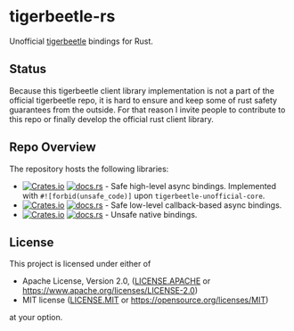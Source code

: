 # tigerbeetle-rs

Unofficial [tigerbeetle] bindings for Rust.

## Status

Because this tigerbeetle client library implementation is not a part of the official tigerbeetle repo, it is hard to ensure and keep some of rust safety guarantees from the outside.
For that reason I invite people to contribute to this repo or finally develop the official rust client library.

## Repo Overview

The repository hosts the following libraries:

 * [![Crates.io](https://img.shields.io/crates/v/tigerbeetle-unofficial.svg?label=tigerbeetle-unofficial)](https://crates.io/crates/tigerbeetle-unofficial)
   [![docs.rs](https://docs.rs/tigerbeetle-unofficial/badge.svg)](https://docs.rs/tigerbeetle-unofficial/) - Safe high-level async bindings. Implemented with `#![forbid(unsafe_code)]` upon `tigerbeetle-unofficial-core`.
 * [![Crates.io](https://img.shields.io/crates/v/tigerbeetle-unofficial-core.svg?label=tigerbeetle-unofficial-core)](https://crates.io/crates/tigerbeetle-unofficial-core)
   [![docs.rs](https://docs.rs/tigerbeetle-unofficial-core/badge.svg)](https://docs.rs/tigerbeetle-unofficial-core/) - Safe low-level callback-based async bindings.
 * [![Crates.io](https://img.shields.io/crates/v/tigerbeetle-unofficial-sys.svg?label=tigerbeetle-unofficial-sys)](https://crates.io/crates/tigerbeetle-unofficial-sys)
   [![docs.rs](https://docs.rs/tigerbeetle-unofficial-sys/badge.svg)](https://docs.rs/tigerbeetle-unofficial-sys/) - Unsafe native bindings.

## License

This project is licensed under either of

 * Apache License, Version 2.0, ([LICENSE.APACHE](LICENSE.APACHE) or
   https://www.apache.org/licenses/LICENSE-2.0)
 * MIT license ([LICENSE.MIT](LICENSE.MIT) or
   https://opensource.org/licenses/MIT)

at your option.

[tigerbeetle]: https://tigerbeetle.com/
